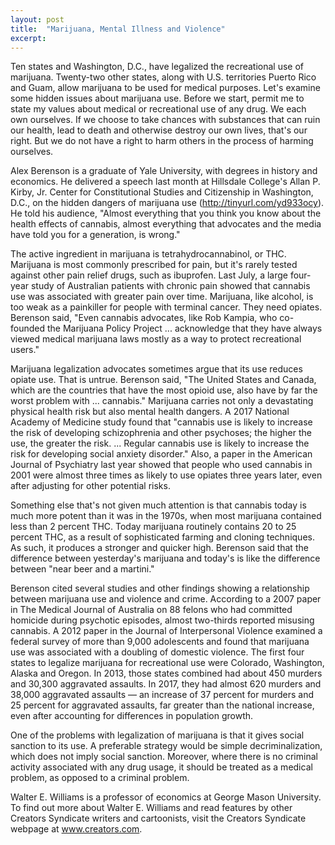 ```yaml
---
layout: post
title:  "Marijuana, Mental Illness and Violence"
excerpt:
---
```




Ten states and Washington, D.C., have legalized the recreational use of marijuana. Twenty-two other states, along with U.S. territories Puerto Rico and Guam, allow marijuana to be used for medical purposes. Let's examine some hidden issues about marijuana use. Before we start, permit me to state my values about medical or recreational use of any drug. We each own ourselves. If we choose to take chances with substances that can ruin our health, lead to death and otherwise destroy our own lives, that's our right. But we do not have a right to harm others in the process of harming ourselves.

Alex Berenson is a graduate of Yale University, with degrees in history and economics. He delivered a speech last month at Hillsdale College's Allan P. Kirby, Jr. Center for Constitutional Studies and Citizenship in Washington, D.C., on the hidden dangers of marijuana use (http://tinyurl.com/yd933ocy). He told his audience, "Almost everything that you think you know about the health effects of cannabis, almost everything that advocates and the media have told you for a generation, is wrong."

The active ingredient in marijuana is tetrahydrocannabinol, or THC. Marijuana is most commonly prescribed for pain, but it's rarely tested against other pain relief drugs, such as ibuprofen. Last July, a large four-year study of Australian patients with chronic pain showed that cannabis use was associated with greater pain over time. Marijuana, like alcohol, is too weak as a painkiller for people with terminal cancer. They need opiates. Berenson said, "Even cannabis advocates, like Rob Kampia, who co-founded the Marijuana Policy Project ... acknowledge that they have always viewed medical marijuana laws mostly as a way to protect recreational users."

Marijuana legalization advocates sometimes argue that its use reduces opiate use. That is untrue. Berenson said, "The United States and Canada, which are the countries that have the most opioid use, also have by far the worst problem with ... cannabis." Marijuana carries not only a devastating physical health risk but also mental health dangers. A 2017 National Academy of Medicine study found that "cannabis use is likely to increase the risk of developing schizophrenia and other psychoses; the higher the use, the greater the risk. ... Regular cannabis use is likely to increase the risk for developing social anxiety disorder." Also, a paper in the American Journal of Psychiatry last year showed that people who used cannabis in 2001 were almost three times as likely to use opiates three years later, even after adjusting for other potential risks.

Something else that's not given much attention is that cannabis today is much more potent than it was in the 1970s, when most marijuana contained less than 2 percent THC. Today marijuana routinely contains 20 to 25 percent THC, as a result of sophisticated farming and cloning techniques. As such, it produces a stronger and quicker high. Berenson said that the difference between yesterday's marijuana and today's is like the difference between "near beer and a martini."

Berenson cited several studies and other findings showing a relationship between marijuana use and violence and crime. According to a 2007 paper in The Medical Journal of Australia on 88 felons who had committed homicide during psychotic episodes, almost two-thirds reported misusing cannabis. A 2012 paper in the Journal of Interpersonal Violence examined a federal survey of more than 9,000 adolescents and found that marijuana use was associated with a doubling of domestic violence. The first four states to legalize marijuana for recreational use were Colorado, Washington, Alaska and Oregon. In 2013, those states combined had about 450 murders and 30,300 aggravated assaults. In 2017, they had almost 620 murders and 38,000 aggravated assaults — an increase of 37 percent for murders and 25 percent for aggravated assaults, far greater than the national increase, even after accounting for differences in population growth.

One of the problems with legalization of marijuana is that it gives social sanction to its use. A preferable strategy would be simple decriminalization, which does not imply social sanction. Moreover, where there is no criminal activity associated with any drug usage, it should be treated as a medical problem, as opposed to a criminal problem.

Walter E. Williams is a professor of economics at George Mason University. To find out more about Walter E. Williams and read features by other Creators Syndicate writers and cartoonists, visit the Creators Syndicate webpage at www.creators.com.
